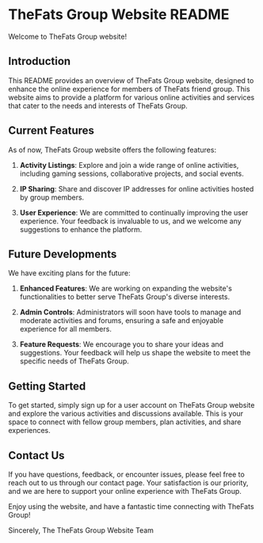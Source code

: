 # TheFats Group Website README

Welcome to TheFats Group website!

## Introduction

This README provides an overview of TheFats Group website, designed to enhance the online experience for members of TheFats friend group. This website aims to provide a platform for various online activities and services that cater to the needs and interests of TheFats Group.

## Current Features

As of now, TheFats Group website offers the following features:

1. **Activity Listings**: Explore and join a wide range of online activities, including gaming sessions, collaborative projects, and social events.

2. **IP Sharing**: Share and discover IP addresses for online activities hosted by group members.

3. **User Experience**: We are committed to continually improving the user experience. Your feedback is invaluable to us, and we welcome any suggestions to enhance the platform.

## Future Developments

We have exciting plans for the future:

1. **Enhanced Features**: We are working on expanding the website's functionalities to better serve TheFats Group's diverse interests.

2. **Admin Controls**: Administrators will soon have tools to manage and moderate activities and forums, ensuring a safe and enjoyable experience for all members.

3. **Feature Requests**: We encourage you to share your ideas and suggestions. Your feedback will help us shape the website to meet the specific needs of TheFats Group.

## Getting Started

To get started, simply sign up for a user account on TheFats Group website and explore the various activities and discussions available. This is your space to connect with fellow group members, plan activities, and share experiences.

## Contact Us

If you have questions, feedback, or encounter issues, please feel free to reach out to us through our contact page. Your satisfaction is our priority, and we are here to support your online experience with TheFats Group.

Enjoy using the website, and have a fantastic time connecting with TheFats Group!

Sincerely,
The TheFats Group Website Team

